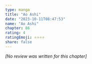 ```yaml
---
type: manga
title: "Ao Ashi"
date: "2023-10-11T08:47:53"
name: "Ao Ashi"
chapter: 86
rating: 4
ratingEmoji: ⭐️⭐️⭐️⭐️
share: false
---
```


*[No review was written for this chapter]*
